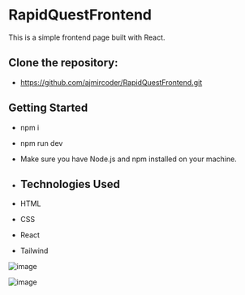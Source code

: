# RapidQuestFrontend

This is a simple frontend page built with React.

## Clone the repository:

- https://github.com/ajmircoder/RapidQuestFrontend.git

## Getting Started

- npm i

- npm run dev

- Make sure you have Node.js and npm installed on your machine.

- ## Technologies Used
  
- HTML
- CSS
- React
- Tailwind

![image](https://github.com/ajmircoder/RapidQuestFrontend/assets/127777945/8745329c-0647-4a3e-b255-a1088d8d1987)

![image](https://github.com/ajmircoder/RapidQuestFrontend/assets/127777945/5c4d2c82-1677-45d5-aa79-84b68ba6c664)


